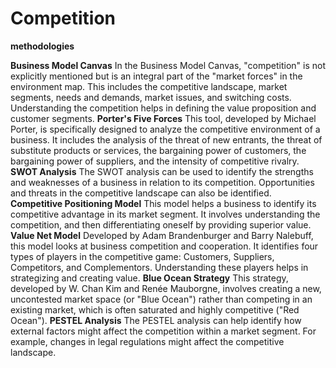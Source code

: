 # Competition

**methodologies**

**Business Model Canvas**
In the Business Model Canvas, "competition" is not explicitly mentioned but is an integral part of the "market forces" in the environment map. This includes the competitive landscape, market segments, needs and demands, market issues, and switching costs. Understanding the competition helps in defining the value proposition and customer segments.
**Porter's Five Forces**
This tool, developed by Michael Porter, is specifically designed to analyze the competitive environment of a business. It includes the analysis of the threat of new entrants, the threat of substitute products or services, the bargaining power of customers, the bargaining power of suppliers, and the intensity of competitive rivalry.
**SWOT Analysis**
The SWOT analysis can be used to identify the strengths and weaknesses of a business in relation to its competition. Opportunities and threats in the competitive landscape can also be identified.
**Competitive Positioning Model**
This model helps a business to identify its competitive advantage in its market segment. It involves understanding the competition, and then differentiating oneself by providing superior value.
**Value Net Model**
Developed by Adam Brandenburger and Barry Nalebuff, this model looks at business competition and cooperation. It identifies four types of players in the competitive game: Customers, Suppliers, Competitors, and Complementors. Understanding these players helps in strategizing and creating value.
**Blue Ocean Strategy**
This strategy, developed by W. Chan Kim and Renée Mauborgne, involves creating a new, uncontested market space (or "Blue Ocean") rather than competing in an existing market, which is often saturated and highly competitive ("Red Ocean").
**PESTEL Analysis**
The PESTEL analysis can help identify how external factors might affect the competition within a market segment. For example, changes in legal regulations might affect the competitive landscape.